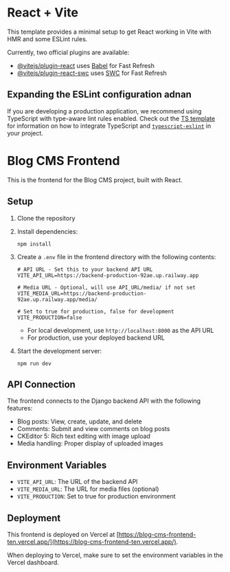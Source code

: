 # React + Vite

This template provides a minimal setup to get React working in Vite with HMR and some ESLint rules.

Currently, two official plugins are available:

- [@vitejs/plugin-react](https://github.com/vitejs/vite-plugin-react/blob/main/packages/plugin-react) uses [Babel](https://babeljs.io/) for Fast Refresh
- [@vitejs/plugin-react-swc](https://github.com/vitejs/vite-plugin-react/blob/main/packages/plugin-react-swc) uses [SWC](https://swc.rs/) for Fast Refresh

## Expanding the ESLint configuration adnan

If you are developing a production application, we recommend using TypeScript with type-aware lint rules enabled. Check out the [TS template](https://github.com/vitejs/vite/tree/main/packages/create-vite/template-react-ts) for information on how to integrate TypeScript and [`typescript-eslint`](https://typescript-eslint.io) in your project.

# Blog CMS Frontend

This is the frontend for the Blog CMS project, built with React.

## Setup

1. Clone the repository
2. Install dependencies:
   ```
   npm install
   ```
3. Create a `.env` file in the frontend directory with the following contents:
   ```
   # API URL - Set this to your backend API URL
   VITE_API_URL=https://backend-production-92ae.up.railway.app
   
   # Media URL - Optional, will use API_URL/media/ if not set
   VITE_MEDIA_URL=https://backend-production-92ae.up.railway.app/media/
   
   # Set to true for production, false for development
   VITE_PRODUCTION=false
   ```
   - For local development, use `http://localhost:8000` as the API URL
   - For production, use your deployed backend URL

4. Start the development server:
   ```
   npm run dev
   ```

## API Connection

The frontend connects to the Django backend API with the following features:

- Blog posts: View, create, update, and delete
- Comments: Submit and view comments on blog posts
- CKEditor 5: Rich text editing with image upload
- Media handling: Proper display of uploaded images

## Environment Variables

- `VITE_API_URL`: The URL of the backend API
- `VITE_MEDIA_URL`: The URL for media files (optional)
- `VITE_PRODUCTION`: Set to true for production environment

## Deployment

This frontend is deployed on Vercel at [https://blog-cms-frontend-ten.vercel.app/](https://blog-cms-frontend-ten.vercel.app/).

When deploying to Vercel, make sure to set the environment variables in the Vercel dashboard.

